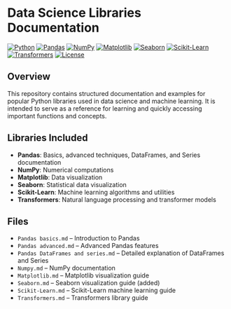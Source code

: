 # Data Science Libraries Documentation

[![Python](https://img.shields.io/badge/Python-3.10%2B-blue)](https://www.python.org/)
[![Pandas](https://img.shields.io/badge/Pandas-Documentation-orange)](https://pandas.pydata.org/docs/)
[![NumPy](https://img.shields.io/badge/NumPy-Documentation-red)](https://numpy.org/doc/)
[![Matplotlib](https://img.shields.io/badge/Matplotlib-Documentation-green)](https://matplotlib.org/stable/contents.html)
[![Seaborn](https://img.shields.io/badge/Seaborn-Documentation-purple)](https://seaborn.pydata.org/)
[![Scikit-Learn](https://img.shields.io/badge/Scikit--Learn-Documentation-yellow)](https://scikit-learn.org/stable/documentation.html)
[![Transformers](https://img.shields.io/badge/Transformers-Documentation-blueviolet)](https://huggingface.co/docs/transformers/index)
[![License](https://img.shields.io/badge/License-Apache%202.0-lightgrey)](LICENSE)

## Overview
This repository contains structured documentation and examples for popular Python libraries used in data science and machine learning. It is intended to serve as a reference for learning and quickly accessing important functions and concepts.

## Libraries Included
- **Pandas**: Basics, advanced techniques, DataFrames, and Series documentation
- **NumPy**: Numerical computations
- **Matplotlib**: Data visualization
- **Seaborn**: Statistical data visualization
- **Scikit-Learn**: Machine learning algorithms and utilities
- **Transformers**: Natural language processing and transformer models

## Files
- `Pandas basics.md` – Introduction to Pandas
- `Pandas advanced.md` – Advanced Pandas features
- `Pandas DataFrames and series.md` – Detailed explanation of DataFrames and Series
- `Numpy.md` – NumPy documentation
- `Matplotlib.md` – Matplotlib visualization guide
- `Seaborn.md` – Seaborn visualization guide (added)
- `Scikit-Learn.md` – Scikit-Learn machine learning guide
- `Transformers.md` – Transformers library guide
